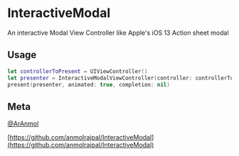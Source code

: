 # InteractiveModal

An interactive Modal View Controller like Apple's iOS 13 Action sheet modal 


## Usage

```swift
let controllerToPresent = UIViewController()
let presenter = InteractiveModalViewController(controller: controllerToPresent)
present(presenter, animated: true, completion: nil)
```


## Meta

[@ArAnmol](https://twitter.com/ArAnmol)

[https://github.com/anmolrajpal/InteractiveModal](https://github.com/anmolrajpal/InteractiveModal)

[swift-image]:https://img.shields.io/badge/swift-5.0-orange.svg
[swift-url]: https://swift.org/
[license-image]: https://img.shields.io/badge/License-MIT-blue.svg
[license-url]: LICENSE.txt

